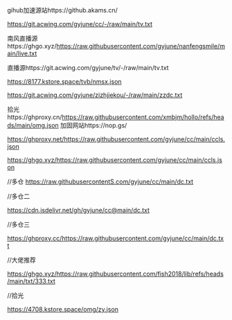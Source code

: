 gihub加速源站https://github.akams.cn/

https://git.acwing.com/gyjune/cc/-/raw/main/tv.txt

南风直播源https://ghgo.xyz/https://raw.githubusercontent.com/gyjune/nanfengsmile/main/live.txt

直播源https://git.acwing.com/gyjune/tv/-/raw/main/tv.txt

https://8177.kstore.space/tvb/nmsx.json

https://git.acwing.com/gyjune/zizhjiekou/-/raw/main/zzdc.txt

拾光https://ghproxy.cn/https://raw.githubusercontent.com/xmbjm/hollo/refs/heads/main/omg.json
加固网站https://nop.gs/

https://ghproxy.net/https://raw.githubusercontent.com/gyjune/cc/main/ccls.json


https://ghgo.xyz/https://raw.githubusercontent.com/gyjune/cc/main/ccls.json

//多仓
https://raw.githubusercontentS.com/gyjune/cc/main/dc.txt


//多仓二

https://cdn.jsdelivr.net/gh/gyjune/cc@main/dc.txt

//多仓三


https://ghproxy.cc/https://raw.githubusercontent.com/gyjune/cc/main/dc.txt

//大佬推荐

https://ghgo.xyz/https://raw.githubusercontent.com/fish2018/lib/refs/heads/main/txt/333.txt


//拾光

https://4708.kstore.space/omg/zy.json

